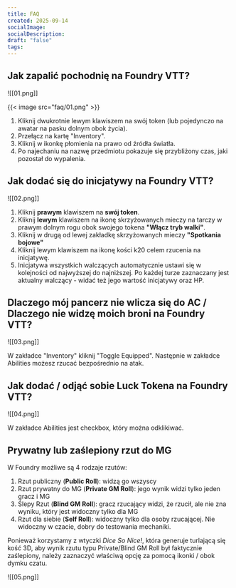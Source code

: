 ```yaml
---
title: FAQ
created: 2025-09-14
socialImage:
socialDescription:
draft: "false"
tags:
---
```

 
## Jak zapalić pochodnię na Foundry VTT?

![[01.png]]

{{< image src="faq/01.png" >}}

1. Kliknij dwukrotnie lewym klawiszem na swój token (lub pojedynczo na awatar na pasku dolnym obok życia).
2. Przełącz na kartę "Inventory".
3. Kliknij w ikonkę płomienia na prawo od źródła światła.
4. Po najechaniu na nazwę przedmiotu pokazuje się przybliżony czas, jaki pozostał do wypalenia. 


## Jak dodać się do inicjatywy na Foundry VTT?

![[02.png]]

1. Kliknij **prawym** klawiszem na **swój token**.
2. Kliknij **lewym** klawiszem na ikonę skrzyżowanych mieczy na tarczy w prawym dolnym rogu obok swojego tokena **"Włącz tryb walki"**.
3. Kliknij w drugą od lewej zakładkę skrzyżowanych mieczy **"Spotkania bojowe"**
4. Kliknij lewym klawiszem na ikonę kości k20 celem rzucenia na inicjatywę.
5. Inicjatywa wszystkich walczących automatycznie ustawi się w kolejności od najwyższej do najniższej. Po każdej turze zaznaczany jest aktualny walczący - widać też jego wartość inicjatywy oraz HP.  

## Dlaczego mój pancerz nie wlicza się do AC / Dlaczego nie widzę moich broni na Foundry VTT?

![[03.png]]

W zakładce "Inventory" kliknij "Toggle Equipped". Następnie w zakładce Abilities możesz rzucać bezpośrednio na atak.

## Jak dodać / odjąć sobie Luck Tokena na Foundry VTT?

![[04.png]]

W zakładce Abilities jest checkbox, który można odklikiwać. 

## Prywatny lub zaślepiony rzut do MG

W Foundry możliwe są 4 rodzaje rzutów:

1. <i class="fa-solid fa-globe"></i> Rzut publiczny (**Public Roll**): widzą go wszyscy
2. <i class="fa-solid fa-user-secret"></i> Rzut prywatny do MG (**Private GM Roll**): jego wynik widzi tylko jeden gracz i MG
3. <i class="fa-solid fa-eye-slash"></i> Ślepy Rzut (**Blind GM Roll**): gracz rzucający widzi, że rzucił, ale nie zna wyniku, który jest widoczny tylko dla MG
4. <i class="fa-solid fa-user"></i> Rzut dla siebie (**Self Roll**): widoczny tylko dla osoby rzucającej. Nie widoczny w czacie, dobry do testowania mechaniki.

<div class="alert warning" role="alert">
Ponieważ korzystamy z wtyczki <em>Dice So Nice!</em>, która generuje turlającą się kość 3D, aby wynik rzutu typu Private/Blind GM Roll był faktycznie zaślepiony, należy zaznaczyć właściwą opcję za pomocą ikonki <i class="fa-solid fa-user-secret"></i> / <i class="fa-solid fa-eye-slash"></i> obok dymku czatu.
</div>

![[05.png]]





